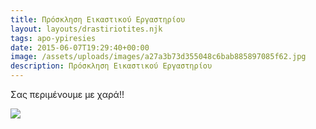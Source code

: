 ```yaml
---
title: Πρόσκληση Εικαστικού Εργαστηρίου
layout: layouts/drastiriotites.njk
tags: apo-ypiresies
date: 2015-06-07T19:29:40+00:00
image: /assets/uploads/images/a27a3b73d355048c6bab885897085f62.jpg
description: Πρόσκληση Εικαστικού Εργαστηρίου
---
```

<!-- excerpt -->

Σας περιμένουμε με χαρά!!

![](/assets/uploads/images/90701d02ae3da0e5a21abbd900c25748.jpg)